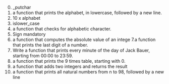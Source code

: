 0. _putchar
1. a function that prints the alphabet, in lowercase, followed by a new line.
2. 10 x alphabet
3. islower_case
4.  a function that checks for alphabetic character.
5. Sign
mandatory
6. a function that computes the absolute value of an intege
7.a function that prints the last digit of a number.
8. Write a function that prints every minute of the day of Jack Bauer, starting from 00:00 to 23:59.
9. a function that prints the 9 times table, starting with 0.
10.  a function that adds two integers and returns the result
11. a function that prints all natural numbers from n to 98, followed by a new line
